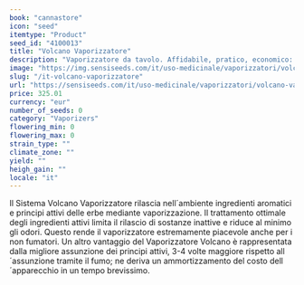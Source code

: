 ```yaml
---
book: "cannastore"
icon: "seed"
itemtype: "Product"
seed_id: "4100013"
title: "Volcano Vaporizzatore"
description: "Vaporizzatore da tavolo. Affidabile, pratico, economico: ideale per non fumatori e utilizzatori per uso medico. Ordinate il vostro vaporizzatore Volcano qui."
image: "https://img.sensiseeds.com/it/uso-medicinale/vaporizzatori/volcano-vaporizzatore-image.png"
slug: "/it-volcano-vaporizzatore"
url: "https://sensiseeds.com/it/uso-medicinale/vaporizzatori/volcano-vaporizzatore?a_aid=cannastore"
price: 325.01
currency: "eur"
number_of_seeds: 0
category: "Vaporizers"
flowering_min: 0
flowering_max: 0
strain_type: ""
climate_zone: ""
yield: ""
heigh_gain: ""
locale: "it"
---
```

Il Sistema Volcano Vaporizzatore rilascia nell´ambiente ingredienti aromatici e principi attivi delle erbe mediante vaporizzazione. Il trattamento ottimale degli ingredienti attivi limita il rilascio di sostanze inattive e riduce al minimo gli odori. Questo rende il vaporizzatore estremamente piacevole anche per i non fumatori. Un altro vantaggio del Vaporizzatore Volcano è rappresentata dalla migliore assunzione dei principi attivi, 3-4 volte maggiore rispetto all´assunzione tramite il fumo; ne deriva un ammortizzamento del costo dell´apparecchio in un tempo brevissimo.
